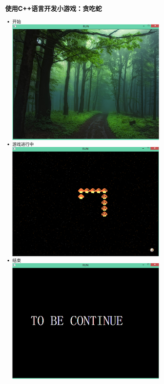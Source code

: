 ## 使用C++语言开发小游戏：贪吃蛇  
- 开始  
![](https://github.com/OctopusLian/GreedySnake/blob/master/Play/start.png)  
- 游戏进行中  
![](https://github.com/OctopusLian/GreedySnake/blob/master/Play/playing.png)  
- 结束  
![](https://github.com/OctopusLian/GreedySnake/blob/master/Play/end.png)  
